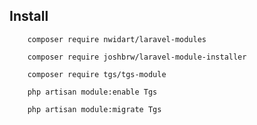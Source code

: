 

## Install

        composer require nwidart/laravel-modules

        composer require joshbrw/laravel-module-installer

        composer require tgs/tgs-module

        php artisan module:enable Tgs

        php artisan module:migrate Tgs
